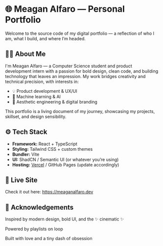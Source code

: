# 🌐 Meagan Alfaro — Personal Portfolio

Welcome to the source code of my digital portfolio — a reflection of who I am, what I build, and where I’m headed.

## 👩‍💻 About Me

I'm Meagan Alfaro — a Computer Science student and product development intern with a passion for bold design, clean code, and building technology that leaves an impression. My work bridges creativity and technical precision, with interests in:

- 💡 Product development & UX/UI
- 🧠 Machine learning & AI
- 🎨 Aesthetic engineering & digital branding

This portfolio is a living document of my journey, showcasing my projects, skillset, and design sensibility.

## ⚙️ Tech Stack

- **Framework:** React + TypeScript  
- **Styling:** Tailwind CSS + custom themes  
- **Bundler:** Vite  
- **UI:** ShadCN / Semantic UI (or whatever you’re using)  
- **Hosting:** [Vercel](https://vercel.com/) / GitHub Pages (update accordingly)

## 🚀 Live Site
Check it out here: https://meaganalfaro.dev

## 🖤 Acknowledgements
Inspired by modern design, bold UI, and the ✨ cinematic ✨

Powered by playlists on loop

Built with love and a tiny dash of obsession
